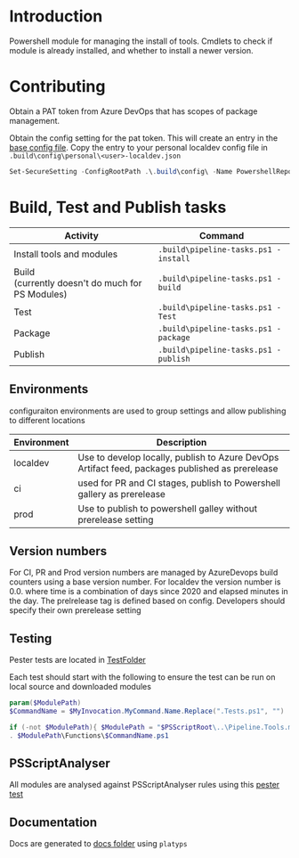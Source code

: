 # Introduction

Powershell module for managing the install of tools. Cmdlets to check if module is already installed, and whether to install a newer version.

# Contributing

Obtain a PAT token from Azure DevOps that has scopes of package management.

Obtain the config setting for the pat token. This will create an entry in the [base config file](.build\config\base\config.json).
Copy the entry to your personal localdev config file in ```.build\config\personal\<user>-localdev.json```

``` powershell
Set-SecureSetting -ConfigRootPath .\.build\config\ -Name PowershellRepositoryKey -Value "<pat token"
```

# Build, Test and Publish tasks

Activity|Command
-|-
Install tools and modules|```.build\pipeline-tasks.ps1 -install```
Build <br>(currently doesn't do much for PS Modules)|```.build\pipeline-tasks.ps1 -build```
Test|```.build\pipeline-tasks.ps1 -Test```
Package|```.build\pipeline-tasks.ps1 -package```
Publish|```.build\pipeline-tasks.ps1 -publish```

## Environments
configuraiton environments are used to group settings and allow publishing to different locations

Environment|Description
-|-|
localdev|Use to develop locally, publish to Azure DevOps Artifact feed, packages published as prerelease
ci|used for PR and CI stages, publish to Powershell gallery as prerelease
prod|Use to publish to powershell galley without prerelease setting

## Version numbers

For CI, PR and Prod version numbers are managed by AzureDevops build counters using a base version number.
For localdev the version number is 0.0.<time> where time is a combination of days since 2020 and elapsed minutes in the day. 
The prelrelease tag is defined based on config. Developers should specify their own prerelease setting 

## Testing

Pester tests are located in [TestFolder](.\src\Pipeline.Tools.Tests)

Each test should start with the following to ensure the test can be run on local source and downloaded modules

``` powershell
param($ModulePath)
$CommandName = $MyInvocation.MyCommand.Name.Replace(".Tests.ps1", "")

if (-not $ModulePath){ $ModulePath = "$PSScriptRoot\..\Pipeline.Tools.module"}
. $ModulePath\Functions\$CommandName.ps1
```

## PSScriptAnalyser

All modules are analysed against PSScriptAnalyser rules using this [pester test](.\src\pipeline.Tools.tests\PSScript-Analyse.Tests.ps1)

## Documentation

Docs are generated to [docs folder](\docs\Home.md) using ```platyps```
